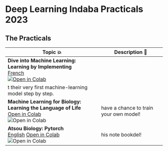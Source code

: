 # Deep Learning Indaba Practicals 2023

## The Practicals

| Topic 💥 | Description 📘 |
|----------|----------------|
| **Dive into Machine Learning: Learning by Implementing**   <br> [French](#) <br> [![Open in Colab](https://colab.research.google.com/assets/colab-badge.svg)](https://colab.research.google.com/drive/1EwBdA2us6Ddw2S_d0rp0SJ4gt-K1NAuW?usp=sharing)
 | t their very first machine-learning model step by step. |
| **Machine Learning for Biology: Learning the Language of Life** <br> [Open in Colab](#) <br> ![Open in Colab](https://colab.research.google.com/assets/colab-badge.svg) | have a chance to train your own model! |
| **Atsou Biology: Pytorch** <br> [English](#) [Open in Colab](#) <br> ![Open in Colab](https://colab.research.google.com/assets/colab-badge.svg) | his note bookdel! |

